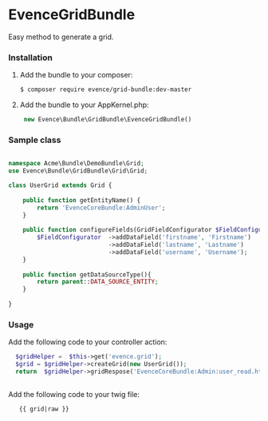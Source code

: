 EvenceGridBundle
================

Easy method to generate a grid.

### Installation


1. Add the bundle to your composer:
   ``` bash
   $ composer require evence/grid-bundle:dev-master 
   ```

2. Add the bundle to your AppKernel.php:
   ``` php
    new Evence\Bundle\GridBundle\EvenceGridBundle()
   ```
   
   
### Sample class

``` php

namespace Acme\Bundle\DemoBundle\Grid;
use Evence\Bundle\GridBundle\Grid\Grid;

class UserGrid extends Grid {
    
    public function getEntityName() {     
        return 'EvenceCoreBundle:AdminUser';
    }
    
    public function configureFields(GridFieldConfigurator $FieldConfigurator){
        $FieldConfigurator  ->addDataField('firstname', 'Firstname')
                            ->addDataField('lastname', 'Lastname')
                            ->addDataField('username', 'Username');        
    }
    
    public function getDataSourceType(){
        return parent::DATA_SOURCE_ENTITY;
    }
    
}

``` 

### Usage

Add the following code to your controller action:

``` php
  $gridHelper =  $this->get('evence.grid');        
  $grid = $gridHelper->createGrid(new UserGrid());       
  return  $gridHelper->gridRespose('EvenceCoreBundle:Admin:user_read.html.twig', array('grid' =>        $grid->renderView()));
    
```

Add the following code to your twig file:

``` twig
   {{ grid|raw }}
```


